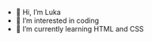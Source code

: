 - 👋 Hi, I’m Luka
- 👀 I’m interested in coding
- 🌱 I’m currently learning HTML and CSS
<!---- 💞️ I’m looking to collaborate on ...--->
<!---- 📫 How to reach me ...--->

<!---
Luka85/Luka85 is a ✨ special ✨ repository because its `README.md` (this file) appears on your GitHub profile.
You can click the Preview link to take a look at your changes.
--->

